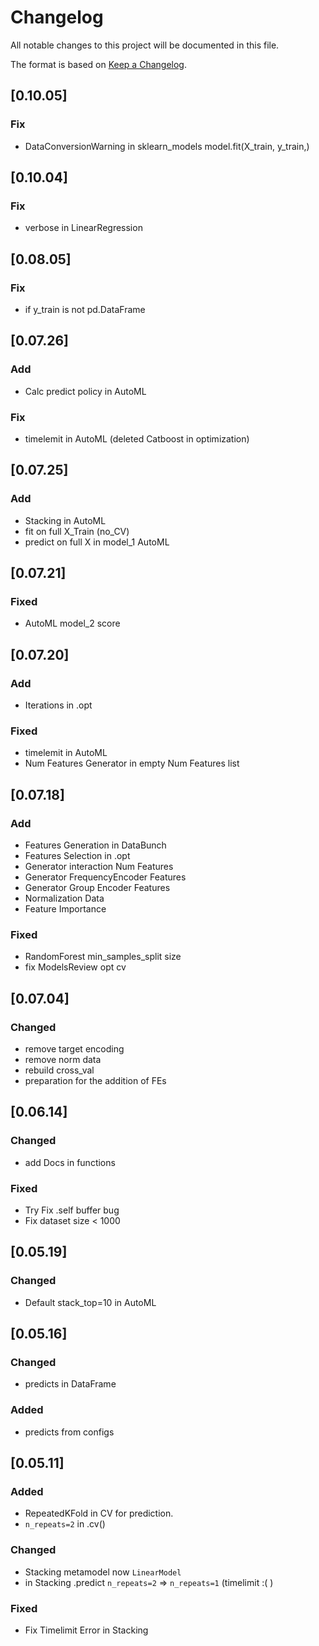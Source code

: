 # Changelog

All notable changes to this project will be documented in this file.

The format is based on [Keep a Changelog](https://keepachangelog.com/en/1.0.0/).

## [0.10.05]

### Fix
- DataConversionWarning in sklearn_models model.fit(X_train, y_train,)

## [0.10.04]

### Fix
- verbose in LinearRegression

## [0.08.05]

### Fix
- if y_train is not pd.DataFrame

## [0.07.26]

### Add
- Calc predict policy in AutoML

### Fix
- timelemit in AutoML (deleted Catboost in optimization)


## [0.07.25]

### Add
- Stacking in AutoML
- fit on full X_Train (no_CV)
- predict on full X in model_1 AutoML


## [0.07.21]

### Fixed
- AutoML model_2 score


## [0.07.20]

### Add
- Iterations in .opt

### Fixed
- timelemit in AutoML
- Num Features Generator in empty Num Features list


## [0.07.18]

### Add
- Features Generation in DataBunch
- Features Selection in .opt
- Generator interaction Num Features
- Generator FrequencyEncoder Features
- Generator Group Encoder Features
- Normalization Data
- Feature Importance


### Fixed
- RandomForest min_samples_split size
- fix ModelsReview opt cv


## [0.07.04]

### Changed
- remove target encoding
- remove norm data
- rebuild cross_val
- preparation for the addition of FEs


## [0.06.14]

### Changed
- add Docs in functions

### Fixed
- Try Fix .self buffer bug
- Fix dataset size < 1000


## [0.05.19]

### Changed
- Default stack_top=10 in AutoML


## [0.05.16]

### Changed
- predicts in DataFrame

### Added
- predicts from configs


## [0.05.11]

### Added
- RepeatedKFold in CV for prediction. 
- `n_repeats=2` in .cv()

### Changed
- Stacking metamodel now `LinearModel`
- in Stacking .predict `n_repeats=2` => `n_repeats=1` (timelimit :( )

### Fixed
- Fix Timelimit Error in Stacking